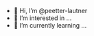 - 👋 Hi, I’m @peetter-lautner
- 👀 I’m interested in ...
- 🌱 I’m currently learning ...


<!---
peetter-lautner/peetter-lautner is a ✨ special ✨ repository because its `README.md` (this file) appears on your GitHub profile.
You can click the Preview link to take a look at your changes.
--->
